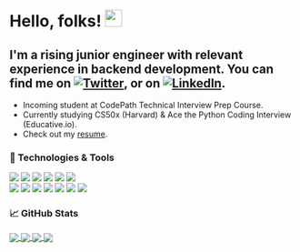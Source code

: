 # Hello, folks! <img src="https://raw.githubusercontent.com/MartinHeinz/MartinHeinz/master/wave.gif" width="30px">

## I'm a rising junior engineer with relevant experience in backend development. You can find me on [![Twitter][1.2]][1], or on [![LinkedIn][2.2]][2].

[1.2]: http://i.imgur.com/wWzX9uB.png (twitter icon without padding)
[2.2]: https://raw.githubusercontent.com/MartinHeinz/MartinHeinz/master/linkedin-3-16.png (LinkedIn icon without padding)

<!-- Links to your social media accounts -->

[1]: https://twitter.com/babdusaid0v
[2]: https://www.linkedin.com/in/bunyodabdusaidov

* Incoming student at CodePath Technical Interview Prep Course.
* Currently studying CS50x (Harvard) & Ace the Python Coding Interview (Educative.io). 
* Check out my [resume](https://gist.github.com/bunyodabdusaidov/92e929ae4dd471820b6b2479d9ff26d7).

### <g-emoji class="g-emoji" alias="wrench" fallback-src="https://github.githubassets.com/images/icons/emoji/unicode/1f527.png">🔧</g-emoji> Technologies & Tools
![](https://img.shields.io/badge/Backend-Python-informational?style=flat&logo=python&logoColor=white&color=2bbc8a)
![](https://img.shields.io/badge/Framework-Django-informational?style=flat&logo=django&logoColor=white&color=2bbc8a)
![](https://img.shields.io/badge/Framework-Flask-informational?style=flat&logo=flask&logoColor=white&color=2bbc8a)
![](https://img.shields.io/badge/Code-C-informational?style=flat&logo=c&logoColor=white&color=2bbc8a)
![](https://img.shields.io/badge/Database-SQLite-informational?style=flat&logo=sqlite&logoColor=white&color=2bbc8a)
![](https://img.shields.io/badge/Frontend-Javascript-informational?style=flat&logo=javascript&logoColor=white&color=2bbc8a)
<br/>
![](https://img.shields.io/badge/Frontend-HTML-informational?style=flat&logo=html5&logoColor=white&color=2bbc8a)
![](https://img.shields.io/badge/Frontend-CSS-informational?style=flat&logo=css3&logoColor=white&color=2bbc8a)
![](https://img.shields.io/badge/Editor-Pycharm-informational?style=flat&logo=pycharm&logoColor=white&color=2bbc8a)
![](https://img.shields.io/badge/Shell-Bash-informational?style=flat&logo=gnu-bash&logoColor=white&color=2bbc8a)
![](https://img.shields.io/badge/Tool-MongoDB-informational?style=flat&logo=mongodb&logoColor=white&color=2bbc8a)
![](https://img.shields.io/badge/Tool-JSON-informational?style=flat&logo=json&logoColor=white&color=2bbc8a)
![](https://img.shields.io/badge/Os-Mac-informational?style=flat&logo=macos&logoColor=white&color=2bbc8a)

### <g-emoji class="g-emoji" alias="chart_with_upwards_trend" fallback src="https://github.githubassets.com/images/icons/emoji/unicode/1f4c8.png">📈</g-emoji> GitHub Stats

<a href="https://github.com/bunyodabdusaidov/bunyodabdusaidov">
  <img align="center" src="https://github-readme-stats.vercel.app/api?username=bunyodabdusaidov&show_icons=true&theme=dark&count_private=true&line_height=27"/>
</a>
<a href="https://github.com/bunyodabdusaidov/bunyodabdusaidov">
  <img align="center" src="https://github-readme-stats.vercel.app/api/top-langs/?username=bunyodabdusaidov&layout=default&theme=dark&langs_count=3&hide=css,javascript"/>
</a>

<a href="https://github.com/bunyodabdusaidov/cs50x-2021">
  <img align="center" src="https://github-readme-stats.vercel.app/api/pin/?username=bunyodabdusaidov&repo=cs50x-2021&theme=dark"/>
</a>
<a href="https://github.com/bunyodabdusaidov/microblog-practice-web-project">
  <img align="center" src="https://github-readme-stats.vercel.app/api/pin/?username=bunyodabdusaidov&repo=microblog-practice-web-project&theme=dark"/>
</a>








